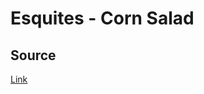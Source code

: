 # Esquites - Corn Salad

## Source

[Link](http://www.seriouseats.com/recipes/2012/07/esquites-mexican-street-corn-salad-recipe.html)

